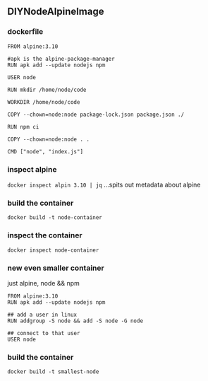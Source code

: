 ## DIYNodeAlpineImage
### dockerfile
```
FROM alpine:3.10

#apk is the alpine-package-manager
RUN apk add --update nodejs npm

USER node

RUN mkdir /home/node/code

WORKDIR /home/node/code

COPY --chown=node:node package-lock.json package.json ./

RUN npm ci

COPY --chown=node:node . .

CMD ["node", "index.js"]
```

### inspect alpine
```docker inspect alpin 3.10 | jq```
...spits out metadata about alpine

### build the container
```
docker build -t node-container
```

### inspect the container
```
docker inspect node-container
```

### new even smaller container
just alpine, node && npm
```
FROM alpine:3.10
RUN apk add --update nodejs npm

## add a user in linux
RUN addgroup -S node && add -S node -G node

## connect to that user
USER node
```

### build the container
```
docker build -t smallest-node
```
